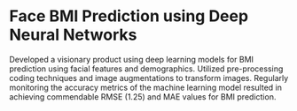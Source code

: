 # Face BMI Prediction using Deep Neural Networks
Developed a visionary product using deep learning models for BMI prediction using facial features and demographics.
Utilized pre-processing coding techniques and image augmentations to transform images.
Regularly monitoring the accuracy metrics of the machine learning model resulted in achieving commendable RMSE (1.25) and MAE values for BMI prediction.

